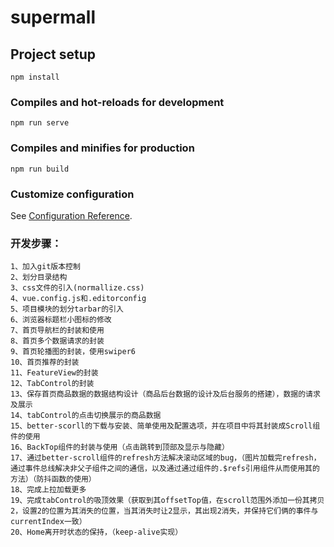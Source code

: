 # supermall

## Project setup
```
npm install
```

### Compiles and hot-reloads for development
```
npm run serve
```

### Compiles and minifies for production
```
npm run build
```

### Customize configuration
See [Configuration Reference](https://cli.vuejs.org/config/).

### 开发步骤：
```
1、加入git版本控制
2、划分目录结构
3、css文件的引入(normallize.css)
4、vue.config.js和.editorconfig
5、项目模块的划分tarbar的引入
6、浏览器标题栏小图标的修改
7、首页导航栏的封装和使用
8、首页多个数据请求的封装
9、首页轮播图的封装，使用swiper6
10、首页推荐的封装
11、FeatureView的封装
12、TabControl的封装
13、保存首页商品数据的数据结构设计（商品后台数据的设计及后台服务的搭建），数据的请求及展示
14、tabControl的点击切换展示的商品数据
15、better-scorll的下载与安装、简单使用及配置选项，并在项目中将其封装成Scroll组件的使用
16、BackTop组件的封装与使用（点击跳转到顶部及显示与隐藏）
17、通过better-scroll组件的refresh方法解决滚动区域的bug，（图片加载完refresh，通过事件总线解决非父子组件之间的通信，以及通过通过组件的.$refs引用组件从而使用其的方法）（防抖函数的使用）
18、完成上拉加载更多
19、完成tabControl的吸顶效果（获取到其offsetTop值，在scroll范围外添加一份其拷贝2，设置2的位置为其消失的位置，当其消失时让2显示，其出现2消失，并保持它们俩的事件与currentIndex一致）
20、Home离开时状态的保持，（keep-alive实现）
```
